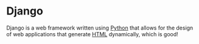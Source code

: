 # Django

Django is a web framework written using [Python](/wiki/Python) that allows for the design of web applications that generate [HTML](/wiki/HTML) dynamically, which is good!















































































































































































































































































































































































































































































































































































































































































































































































































































































































































































































































































































































































































































































































































































































































































































































































































































































































































































































































































































































































































































































































































































































































































































































































































































































































































































































































































































































































































































































































































































































































































































































































































































































































































































































































































































































































































































































































































































































































































































































































































































































































































































































































































